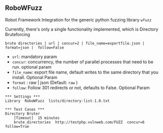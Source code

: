 ## RoboWFuzz

Robot Framework Integration for the generic python fuzzing library `wfuzz`

Currently, there's only a single functionality implemented, which is Directory Bruteforcing

`brute directories | url | concur=2 | file_name=exportfile.json | format=json |  follow=False`

- `url`: mandatory param
- `concur`: concurrency, the number of parallel processes that need to be run. optional param
- `file_name`: export file name, default writes to the same directory that you install. Optional Param
- `format` : raw | json (Default: `raw` )
- `follow`: Follow 301 redirects or not, defaults to False. Optional Param

```
*** Settings ***
Library  RoboWFuzz  lists/directory-list-1.0.txt

*** Test Cases ***
Directory Bruter
    [Timeout]  15 minutes
    brute_directories  http://testphp.vulnweb.com/FUZZ  concur=6  follow=True

```
